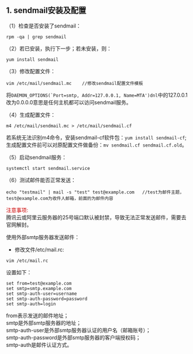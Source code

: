 ## 1. sendmail安装及配置
（1）检查是否安装了sendmail：
```
rpm -qa | grep sendmail
```

（2）若已安装，执行下一步；若未安装，则：
```
yum install sendmail
```

（3）修改配置文件：
```
vim /etc/mail/sendmail.mc    //修改sendmail配置文件模板
```
将```DAEMON_OPTIONS(`Port=smtp, Addr=127.0.0.1, Name=MTA')dnl```中的127.0.0.1改为0.0.0.0意思是任何主机都可以访问sendmail服务。

（4）生成配置文件：
```
m4 /etc/mail/sendmail.mc > /etc/mail/sendmail.cf
```
若系统无法识别m4命令，安装sendmail-cf软件包：`yum install sendmail-cf`;  
生成配置文件前可以对原配置文件做备份：`mv sendmail.cf sendmail.cf.old`。

（5）启动sendmail服务：
```
systemctl start sendmail.service
```

（6）测试邮件能否正常发送：
```
echo "testmail" | mail -s "test" test@example.com   //test为邮件主题，test@example.com为收件人邮箱，前面的为邮件内容
```

<font color="#cc0000">注意事项:</font>   
腾讯云或阿里云服务器的25号端口默认被封禁，导致无法正常发送邮件，需要去官网解封。

使用外部smtp服务器发送邮件：
- 修改文件/etc/mail.rc:
```
vim /etc/mail.rc
```
设置如下：
```
set from=test@example.com
set smtp=smtp.example.com
set smtp-auth-user=username
set smtp-auth-password=password
set smtp-auth=login
```
from表示发送的邮件地址；  
smtp是外部smtp服务器的地址；  
smtp-auth-user是外部smtp服务器认证的用户名（邮箱账号）；  
smtp-auth-password是外部smtp服务器的客户端授权码；  
smtp-auth是邮件认证方式。

